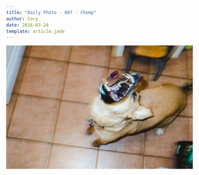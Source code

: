 ```yaml
---
title: "Daily Photo - 007 - Chomp"
author: Cory
date: 2016-03-24
template: article.jade
---
```


![007 - Chomp](/photos/007.jpg)
